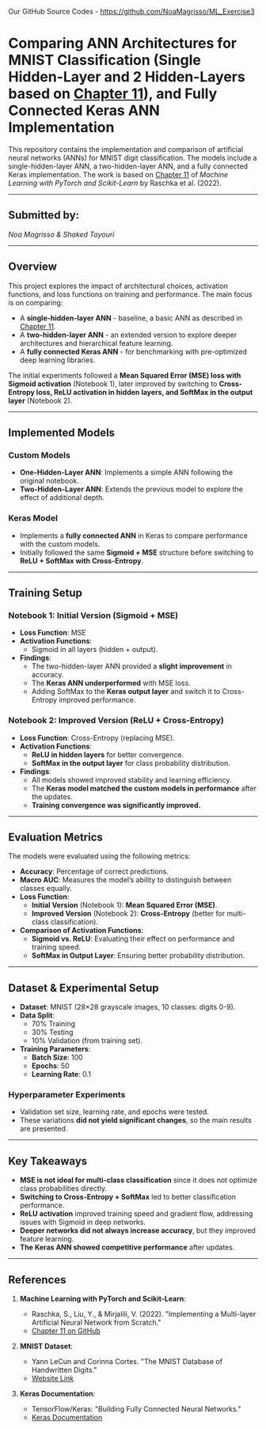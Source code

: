 Our GitHub Source Codes - https://github.com/NoaMagrisso/ML_Exercise3

# **Comparing ANN Architectures for MNIST Classification (Single Hidden-Layer and 2 Hidden-Layers based on [Chapter 11](https://github.com/rasbt/machine-learning-book/blob/main/ch11/ch11.ipynb)), and Fully Connected Keras ANN Implementation**

This repository contains the implementation and comparison of artificial neural networks (ANNs) for MNIST digit classification. The models include a single-hidden-layer ANN, a two-hidden-layer ANN, and a fully connected Keras implementation. The work is based on [Chapter 11](https://github.com/rasbt/machine-learning-book/blob/main/ch11/ch11.ipynb) of *Machine Learning with PyTorch and Scikit-Learn* by Raschka et al. (2022).

---

## **Submitted by:**
*Noa Magrisso & Shaked Tayouri*

---

## **Overview**
  This project explores the impact of architectural choices, activation functions, and loss functions on training and performance. The main focus is on comparing:
  - A **single-hidden-layer ANN** - baseline, a basic ANN as described in [Chapter 11](https://github.com/rasbt/machine-learning-book/blob/main/ch11/ch11.ipynb).
  - A **two-hidden-layer ANN** - an extended version to explore deeper architectures and hierarchical feature learning.
  - A **fully connected Keras ANN** - for benchmarking with pre-optimized deep learning libraries.

The initial experiments followed a **Mean Squared Error (MSE) loss with Sigmoid activation** (Notebook 1), later improved by switching to **Cross-Entropy loss, ReLU activation in hidden layers, and SoftMax in the output layer** (Notebook 2).

---

## **Implemented Models**
### **Custom Models**
- **One-Hidden-Layer ANN**: Implements a simple ANN following the original notebook.
- **Two-Hidden-Layer ANN**: Extends the previous model to explore the effect of additional depth.

### **Keras Model**
- Implements a **fully connected ANN** in Keras to compare performance with the custom models.
- Initially followed the same **Sigmoid + MSE** structure before switching to **ReLU + SoftMax with Cross-Entropy**.

---

## **Training Setup**
### **Notebook 1: Initial Version (Sigmoid + MSE)**
- **Loss Function**: MSE
- **Activation Functions**:
  - Sigmoid in all layers (hidden + output).
- **Findings**:
  - The two-hidden-layer ANN provided a **slight improvement** in accuracy.
  - The **Keras ANN underperformed** with MSE loss.
  - Adding SoftMax to the **Keras output layer** and switch it to Cross-Entropy improved performance.

### **Notebook 2: Improved Version (ReLU + Cross-Entropy)**
- **Loss Function**: Cross-Entropy (replacing MSE).
- **Activation Functions**:
  - **ReLU in hidden layers** for better convergence.
  - **SoftMax in the output layer** for class probability distribution.
- **Findings**:
  - All models showed improved stability and learning efficiency.
  - The **Keras model matched the custom models in performance** after the updates.
  - **Training convergence was significantly improved.**

---

## **Evaluation Metrics**
The models were evaluated using the following metrics:

- **Accuracy**: Percentage of correct predictions.
- **Macro AUC**: Measures the model’s ability to distinguish between classes equally.
- **Loss Function**:
  - **Initial Version** (Notebook 1): **Mean Squared Error (MSE)**.
  - **Improved Version** (Notebook 2): **Cross-Entropy** (better for multi-class classification).
- **Comparison of Activation Functions**:
  - **Sigmoid vs. ReLU**: Evaluating their effect on performance and training speed.
  - **SoftMax in Output Layer**: Ensuring better probability distribution.

---

## **Dataset & Experimental Setup**
- **Dataset**: MNIST (28×28 grayscale images, 10 classes: digits 0-9).
- **Data Split**:
  - 70% Training
  - 30% Testing
  - 10% Validation (from training set).
- **Training Parameters**:
  - **Batch Size**: 100
  - **Epochs**: 50
  - **Learning Rate**: 0.1

### **Hyperparameter Experiments**
- Validation set size, learning rate, and epochs were tested.
- These variations **did not yield significant changes**, so the main results are presented.

---

## **Key Takeaways**
- **MSE is not ideal for multi-class classification** since it does not optimize class probabilities directly.
- **Switching to Cross-Entropy + SoftMax** led to better classification performance.
- **ReLU activation** improved training speed and gradient flow, addressing issues with Sigmoid in deep networks.
- **Deeper networks did not always increase accuracy**, but they improved feature learning.
- **The Keras ANN showed competitive performance** after updates.

---

## **References**

1. **Machine Learning with PyTorch and Scikit-Learn**:
   - Raschka, S., Liu, Y., & Mirjalili, V. (2022). "Implementing a Multi-layer Artificial Neural Network from Scratch."
   - [Chapter 11 on GitHub](https://github.com/rasbt/machine-learning-book/blob/main/ch11/ch11.ipynb)

2. **MNIST Dataset**:
   - Yann LeCun and Corinna Cortes. "The MNIST Database of Handwritten Digits."
   - [Website Link](http://yann.lecun.com/exdb/mnist/)

3. **Keras Documentation**:
   - TensorFlow/Keras: "Building Fully Connected Neural Networks."
   - [Keras Documentation](https://keras.io/guides/sequential_model/)
